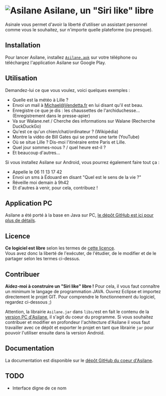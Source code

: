 ![Asilane](http://walane.net/pic/images/logoasilan.png) Asilane, un "Siri like" libre
=============================

Asinale vous permet d'avoir la liberté d'utiliser un assistant personnel comme vous le souhaitez, sur n'importe quelle plateforme (ou presque).

Installation
------------
Pour lancer Asilane, installez [`Asilane.apk`](https://github.com/walane/Asilane-android/blob/master/bin/Asilane-android.apk) sur votre téléphone ou téléchargez l'application Asilane sur Google Play.

Utilisation
-----------
Demandez-lui ce que vous voulez, voici quelques exemples :

- Quelle est la météo à Lille ?
- Envoi un mail à Michael@Vendetta.fr en lui disant qu'il est beau.
- Enregistre ce que je dis : les chaussettes de l'archiduchesse... (Enregistrement dans le presse-apier)
- Va sur Walane.net / Cherche des informations sur Walane (Recherche DuckDuckGo)
- Qu'est ce qu'un chien/chat/ordinateur ? (Wikipédia)
- Montre la vidéo de Bill Gates qui se prend une tarte (YouTube)
- Où se situe Lille ? Dis-moi l'itinéraire entre Paris et Lille.
- Quel jour sommes-nous ? / quel heure est-il ?
- Et beaucoup d'autres...

Si vous installez Asilane sur Android, vous pourrez également faire tout ça :
- Appelle le 06 11 13 17 42
- Envoi un sms à Édouard en disant "Quel est le sens de la vie ?"
- Réveille moi demain à 9h42
- Et d'autres à venir, pour cela, contribuez !

Application PC
--------------
Asilane a été porté à la base en Java sur PC, [le dépôt GitHub est ici pour plus de détails](https://github.com/walane/Asilane).

Licence
-------
**Ce logiciel est libre** selon les termes de [cette licence](https://github.com/walane/Asilane/blob/master/LICENSE).
<br>Vous avez donc la liberté de l'exécuter, de l'étudier, de le modifier et de le partager selon les termes ci-dessus.

Contribuer
----------
**Aidez-moi à construire un "Siri like" libre !** Pour cela, il vous faut connaître un minimum le langage de programmation JAVA. Ouvrez Eclipse et importez directement le projet GIT. Pour comprendre le fonctionnement du logiciel, regardez ci-dessous ;)

Attention, la librairie `Asilane.jar` dans `libs/`est en fait le contenu de la [version PC d'Asilane](https://github.com/walane/Asilane), il s'agit du coeur du programme.
Si vous souhaitez contribuer et modifier en profondeur l'achitecture d'Asilane il vous faut travailler avec ce dépôt et exporter le projet en tant que librairie `jar` pour pouvoir l'utiliser ensuite dans la version Android.

Documentation
-------------

La documentation est disponible sur le [dépôt GitHub du coeur d'Asilane](https://github.com/walane/Asilane).

TODO
----
- Interface digne de ce nom

